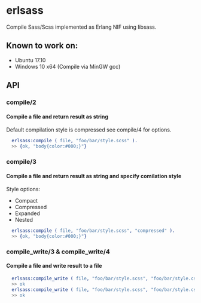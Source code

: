 # erlsass
Compile Sass/Scss implemented as Erlang NIF using libsass.

## Known to work on:
- Ubuntu 17.10
- Windows 10 x64 (Compile via MinGW gcc)

## API

### compile/2
#### Compile a file and return result as string
Default compilation style is compressed see compile/4 for options.
```erlang
  erlsass:compile ( file, "foo/bar/style.scss" ).
  >> {ok, "body{color:#000;}"}
```
### compile/3
#### Compile a file and return result as string and specify comilation style
Style options:

- Compact
- Compressed
- Expanded
- Nested

```erlang
  erlsass:compile ( file, "foo/bar/style.scss", "compressed" ).
  >> {ok, "body{color:#000;}"}
````
### compile_write/3 & compile_write/4
#### Compile a file and write result to a file
```erlang
  erlsass:compile_write ( file, "foo/bar/style.scss", "foo/bar/style.css", "compressed" ).
  >> ok  
  erlsass:compile_write ( file, "foo/bar/style.scss", "foo/bar/style.css").
  >> ok  
```
